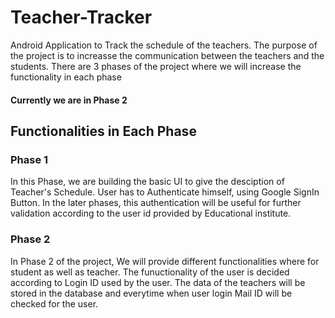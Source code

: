 # Teacher-Tracker
Android Application to Track the schedule of the teachers. The purpose of the project is to increasse the communication between the teachers and the students. There are 3 phases of the project where we will increase the functionality in each phase

#### Currently we are in Phase 2

## Functionalities in Each Phase

### Phase 1
In this Phase, we are building the basic UI to give the desciption of Teacher's Schedule. User has to Authenticate himself, using Google SignIn Button. In the later phases, this authentication will be useful for further validation according to the user id provided by Educational institute.

### Phase 2
In Phase 2 of the project, We will provide different functionalities where for student as well as teacher. The funuctionality of the user is decided according to Login ID used by the user. The data of the teachers will be stored in the database and everytime when user login Mail ID will be checked for the user.  
